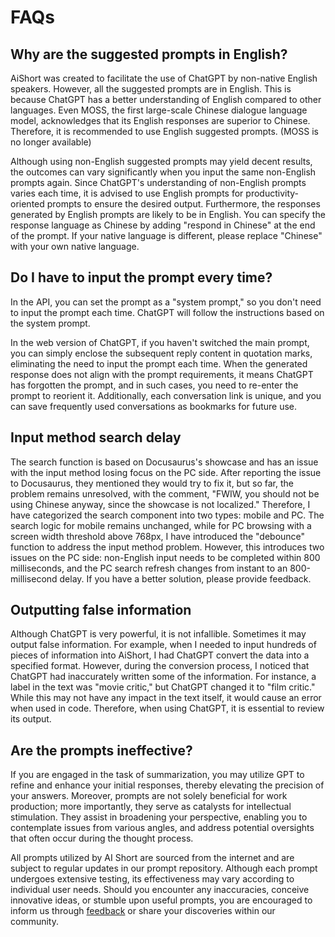 # FAQs

## Why are the suggested prompts in English?

AiShort was created to facilitate the use of ChatGPT by non-native English speakers. However, all the suggested prompts are in English. This is because ChatGPT has a better understanding of English compared to other languages. Even MOSS, the first large-scale Chinese dialogue language model, acknowledges that its English responses are superior to Chinese. Therefore, it is recommended to use English suggested prompts. (MOSS is no longer available)

Although using non-English suggested prompts may yield decent results, the outcomes can vary significantly when you input the same non-English prompts again. Since ChatGPT's understanding of non-English prompts varies each time, it is advised to use English prompts for productivity-oriented prompts to ensure the desired output. Furthermore, the responses generated by English prompts are likely to be in English. You can specify the response language as Chinese by adding "respond in Chinese" at the end of the prompt. If your native language is different, please replace "Chinese" with your own native language.

## Do I have to input the prompt every time?

In the API, you can set the prompt as a "system prompt," so you don't need to input the prompt each time. ChatGPT will follow the instructions based on the system prompt.

In the web version of ChatGPT, if you haven't switched the main prompt, you can simply enclose the subsequent reply content in quotation marks, eliminating the need to input the prompt each time. When the generated response does not align with the prompt requirements, it means ChatGPT has forgotten the prompt, and in such cases, you need to re-enter the prompt to reorient it. Additionally, each conversation link is unique, and you can save frequently used conversations as bookmarks for future use.

## Input method search delay

The search function is based on Docusaurus's showcase and has an issue with the input method losing focus on the PC side. After reporting the issue to Docusaurus, they mentioned they would try to fix it, but so far, the problem remains unresolved, with the comment, "FWIW, you should not be using Chinese anyway, since the showcase is not localized." Therefore, I have categorized the search component into two types: mobile and PC. The search logic for mobile remains unchanged, while for PC browsing with a screen width threshold above 768px, I have introduced the "debounce" function to address the input method problem. However, this introduces two issues on the PC side: non-English input needs to be completed within 800 milliseconds, and the PC search refresh changes from instant to an 800-millisecond delay. If you have a better solution, please provide feedback.

## Outputting false information

Although ChatGPT is very powerful, it is not infallible. Sometimes it may output false information. For example, when I needed to input hundreds of pieces of information into AiShort, I had ChatGPT convert the data into a specified format. However, during the conversion process, I noticed that ChatGPT had inaccurately written some of the information. For instance, a label in the text was "movie critic," but ChatGPT changed it to "film critic." While this may not have any impact in the text itself, it would cause an error when used in code. Therefore, when using ChatGPT, it is essential to review its output.

## Are the prompts ineffective?

If you are engaged in the task of summarization, you may utilize GPT to refine and enhance your initial responses, thereby elevating the precision of your answers. Moreover, prompts are not solely beneficial for work production; more importantly, they serve as catalysts for intellectual stimulation. They assist in broadening your perspective, enabling you to contemplate issues from various angles, and address potential oversights that often occur during the thought process.

All prompts utilized by AI Short are sourced from the internet and are subject to regular updates in our prompt repository. Although each prompt undergoes extensive testing, its effectiveness may vary according to individual user needs. Should you encounter any inaccuracies, conceive innovative ideas, or stumble upon useful prompts, you are encouraged to inform us through [feedback](/feedback) or share your discoveries within our community.
